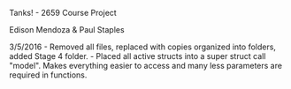 Tanks! - 2659 Course Project

Edison Mendoza & Paul Staples

3/5/2016  - Removed all files, replaced with copies organized into folders, added Stage 4 folder.
          - Placed all active structs into a super struct call "model". Makes everything easier to access and many less parameters
            are required in functions.
